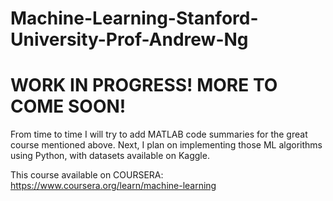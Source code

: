 # Machine-Learning-Stanford-University-Prof-Andrew-Ng

# WORK IN PROGRESS! MORE TO COME SOON!

From time to time I will try to add MATLAB code summaries for the great course mentioned above.
Next, I plan on implementing those ML algorithms using Python, with datasets available on Kaggle.

This course available on COURSERA:
https://www.coursera.org/learn/machine-learning
